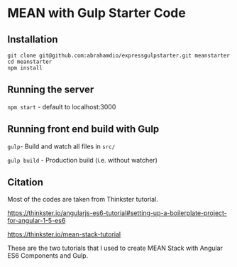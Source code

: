 # MEAN with Gulp Starter Code
## Installation
  ```
  git clone git@github.com:abrahamdio/expressgulpstarter.git meanstarter
  cd meanstarter
  npm install
  ```
## Running the server
`npm start` - default to localhost:3000

## Running front end build with Gulp
`gulp`- Build and watch all files in `src/`

`gulp build` - Production build (i.e. without watcher)

## Citation
Most of the codes are taken from Thinkster tutorial. 

https://thinkster.io/angularjs-es6-tutorial#setting-up-a-boilerplate-project-for-angular-1-5-es6

https://thinkster.io/mean-stack-tutorial

These are the two tutorials that I used to create MEAN Stack with Angular ES6 Components and Gulp. 
